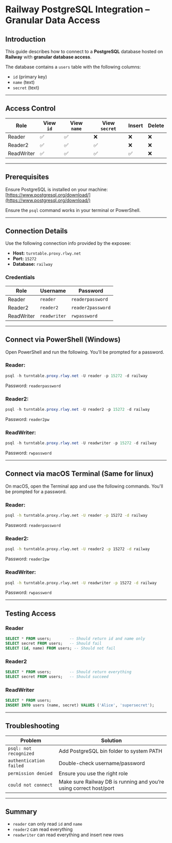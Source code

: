# Railway PostgreSQL Integration – Granular Data Access

## Introduction
This guide describes how to connect to a **PostgreSQL** database hosted on **Railway** with **granular database access**.

The database contains a `users` table with the following columns:
- `id` (primary key)
- `name` (text)
- `secret` (text)

---

## Access Control

| Role        | View `id` | View `name` | View `secret` | Insert | Delete |
|-------------|-----------|-------------|---------------|--------|--------|
| Reader      | ✅         | ✅           | ❌             | ❌      | ❌      |
| Reader2     | ✅         | ✅           | ✅             | ❌      | ❌      |
| ReadWriter  | ✅         | ✅           | ✅             | ✅      | ❌      |

---

## Prerequisites

Ensure PostgreSQL is installed on your machine:  
[https://www.postgresql.org/download/](https://www.postgresql.org/download/)

Ensure the `psql` command works in your terminal or PowerShell.

---

## Connection Details

Use the following connection info provided by the exposee:

- **Host:** `turntable.proxy.rlwy.net`
- **Port:** `15272`
- **Database:** `railway`

### Credentials

| Role        | Username     | Password         |
|-------------|--------------|------------------|
| Reader      | `reader`     | `readerpassword` |
| Reader2     | `reader2`    | `reader2password`      |
| ReadWriter  | `readwriter` | `rwpassword`     |

---

## Connect via PowerShell (Windows)

Open PowerShell and run the following. You'll be prompted for a password.

### Reader:
```powershell
psql -h turntable.proxy.rlwy.net -U reader -p 15272 -d railway
```
Password: `readerpassword`

### Reader2:
```powershell
psql -h turntable.proxy.rlwy.net -U reader2 -p 15272 -d railway
```
Password: `reader2pw`

### ReadWriter:
```powershell
psql -h turntable.proxy.rlwy.net -U readwriter -p 15272 -d railway
```
Password: `rwpassword`

---

## Connect via macOS Terminal (Same for linux)

On macOS, open the Terminal app and use the following commands. You'll be prompted for a password.

### Reader:
```bash
psql -h turntable.proxy.rlwy.net -U reader -p 15272 -d railway
```
Password: `readerpassword`

### Reader2:
```bash
psql -h turntable.proxy.rlwy.net -U reader2 -p 15272 -d railway
```
Password: `reader2pw`

### ReadWriter:
```bash
psql -h turntable.proxy.rlwy.net -U readwriter -p 15272 -d railway
```
Password: `rwpassword`

---

## Testing Access

### Reader
```sql
SELECT * FROM users;        -- Should return id and name only
SELECT secret FROM users;   -- Should fail
SELECT (id, name) FROM users; -- Should not fail
```

### Reader2
```sql
SELECT * FROM users;        -- Should return everything
SELECT secret FROM users;   -- Should succeed
```

### ReadWriter
```sql
SELECT * FROM users;
INSERT INTO users (name, secret) VALUES ('Alice', 'supersecret');
```

---

## Troubleshooting

| Problem                          | Solution |
|----------------------------------|----------|
| `psql: not recognized`           | Add PostgreSQL bin folder to system PATH |
| `authentication failed`          | Double-check username/password |
| `permission denied`              | Ensure you use the right role |
| `could not connect`              | Make sure Railway DB is running and you’re using correct host/port |

---

## Summary

- `reader` can only read `id` and `name`
- `reader2` can read everything
- `readwriter` can read everything and insert new rows
